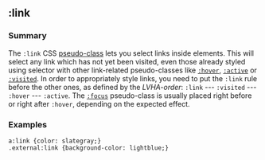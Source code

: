## :link

### Summary

The `:link` CSS [pseudo-class][0] lets you select links inside elements. This will select any link which has not yet been visited, even those already styled using selector with other link-related pseudo-classes like [`:hover`][1], [`:active`][2] or [`:visited`][3]. In order to appropriately style links, you need to put the `:link` rule before the other ones, as defined by the _LVHA-order_: `:link` --- `:visited` --- `:hover` --- `:active`. The [`:focus`][4] pseudo-class is usually placed right before or right after `:hover`, depending on the expected effect.

### Examples

    a:link {color: slategray;}
    .external:link {background-color: lightblue;}



[0]: https://developer.mozilla.org/en/CSS/Pseudo-classes "Pseudo-classes"
[1]: https://developer.mozilla.org/en/docs/Web/CSS/:hover "The :hover CSS pseudo-class matches when the user designates an element with a pointing device, but does not necessarily activate it. This style may be overridden by any other link-related pseudo-classes, that is :link, :visited, and :active, appearing in subsequent rules. In order to style appropriately links, you need to put the :hover rule after the :link and :visited rules but before the :active one, as defined by the LVHA-order: :link — :visited — :hover — :active."
[2]: https://developer.mozilla.org/en/docs/Web/CSS/:active "The :active CSS pseudo-class matches when an element is being activated by the user. It allows the page to give a feedback that the activation has been detected by the browser. When interacting with a mouse, this is typically the time between the user presses the mouse button and releases it. The :active pseudo-class is also typically matched when using the keyboard tab key. It is frequently used on <a> and <button> HTML elements, but may not be limited to just those."
[3]: https://developer.mozilla.org/en/docs/Web/CSS/:visited "The :visited CSS pseudo-class lets you select only links that have been visited. This style may be overridden by any other link-related pseudo-classes, that is :link, :hover, and :active, appearing in subsequent rules. In order to style appropriately links, you need to put the :visited rule after the :link rule but before the other ones, defined in the LVHA-order: :link — :visited — :hover — :active."
[4]: https://developer.mozilla.org/en/docs/Web/CSS/:focus "The :focus CSS pseudo-class is applied when a element has received focus, either from the user selecting it with the use of a keyboard or by activating with the mouse (e.g. a form input)."